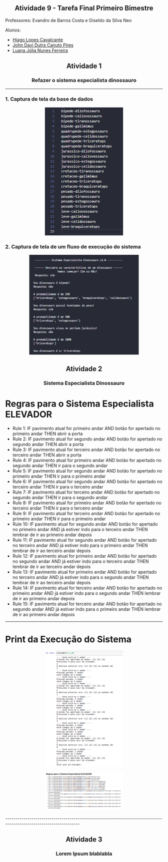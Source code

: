 <h2 align = center> Atividade 9 - Tarefa Final Primeiro Bimestre </h2>

Professores: Evandro de Barros Costa e Giseldo da Silva Neo

Alunos:

- <a href="https://github.com/hglps">Hiago Lopes Cavalcante</a>
- <a href="https://github.com/JohnQ00">John Davi Dutra Canuto Pires</a>
- <a href="https://github.com/ferreiraluana">Luana Júlia Nunes Ferreira</a>

<h2 align = center> Atividade 1 </h2>
<h3 align = center> Refazer o sistema especialista dinossauro </h3>

<hr>

### 1. Captura de tela da base de dados

<p align = center>
    <img src = '/images/regras.png' width = '250'>
</p>

### 2. Captura de tela de um fluxo de execução do sistema

<p align = center>
    <img src = '/images/teste.png' width = '350'>
</p>

<h2 align = center> Atividade 2 </h2>
<h3 align = center> Sistema Especialista Dinossauro </h3>

# Regras para o Sistema Especialista ELEVADOR
- Rule 1: IF pavimento atual for primeiro andar AND botão for apertado no primeiro andar THEN abrir a porta
- Rule 2: IF pavimento atual for segundo andar AND botão for apertado no segundo andar THEN abrir a porta
- Rule 3: IF pavimento atual for terceiro andar AND botão for apertado no terceiro andar THEN abrir a porta
- Rule 4: IF pavimento atual for primeiro andar AND botão for apertado no segundo andar THEN ir para o segundo andar
- Rule 5: IF pavimento atual for segundo andar AND botão for apertado no primeiro andar THEN ir para o primeiro andar
- Rule 6: IF pavimento atual for segundo andar AND botão for apertado no terceiro andar THEN ir para o terceiro andar
- Rule 7: IF pavimento atual for terceiro andar AND botão for apertado no segundo andar THEN ir para o segundo andar
- Rule 8: IF pavimento atual for primeiro andar AND botão for apertado no terceiro andar THEN ir para o terceiro andar
- Rule 9: IF pavimento atual for terceiro andar AND botão for apertado no primeiro andar THEN ir para o primeiro andar
- Rule 10: IF pavimento atual for segundo andar AND botão for apertado no primeiro andar AND já estiver indo para o terceiro andar THEN lembrar de ir ao primeiro andar depois
- Rule 11: IF pavimento atual for segundo andar AND botão for apertado no terceiro andar AND já estiver indo para o primeiro andar THEN lembrar de ir ao terceiro andar depois
- Rule 12: IF pavimento atual for primeiro andar AND botão for apertado no segundo andar AND já estiver indo para o terceiro andar THEN lembrar de ir ao terceiro andar depois
- Rule 13: IF pavimento atual for primeiro andar AND botão for apertado no terceiro andar AND já estiver indo para o segundo andar THEN lembrar de ir ao terceiro andar depois
- Rule 14: IF pavimento atual for terceiro andar AND botão for apertado no primeiro andar AND já estiver indo para o segundo andar THEN lembrar de ir ao primeiro andar depois
- Rule 15: IF pavimento atual for terceiro andar AND botão for apertado no segundo andar AND já estiver indo para o primeiro andar THEN lembrar de ir ao primeiro andar depois

-------------------------------------------------------------------------------------------------------------------
# Print da Execução do Sistema
<p align = center>
    <img src = 'images/execução-SE-elevador.png' width = '250'>
</p>

<p align = center>
    <img src = 'images/rules-SE-elevador.png' width = '250'>
</p>
-------------------------------------------------------------------------------------------------------------------
<h2 align = center> Atividade 3 </h2>
<h3 align = center> Lorem Ipsum blablabla </h3>

